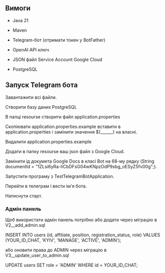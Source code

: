 ## Вимоги

- Java 21

- Maven

- Telegram-бот (отримати токен у BotFather)

- OpenAI API ключ

- JSON файл Service Account Google Cloud

- PostgreSQL

## Запуск Telegram бота

Завантажити всі файли. 

Створити базу даних PostgreSQL

В папці resourse створити файл application.properties 

Cкопіювати application.properties.example вставити в application.properties і замінити значення ${______} на власні. 

Видалити application.properties.example

Додати в папку resourse ваш json файл з Google Cloud. 

Замінити ід докумета Google Docs в класі Bot на 68-му рядку (String documentId = "1ZLsi6yRa-IiCbDFsG04wKNpzOdP9sbg_oESyZ5fv00g";). 

Запустити програму з TestTelegramBotApplication. 

Перейти в телеграм і вести ім'я бота. 

Натиснути старт.

### Адмін панель

Щоб використати адмін панель потрібно або додати через міграцію в V2__add_admin.sql 

INSERT INTO users (id, affiliate, position, registration_status, role)
VALUES (YOUR_ID_CHAT, 'KYIV', 'MANAGE', 'ACTIVE', 'ADMIN');

або оновити права до ADMIN через міграцію в V3__update_user_to_admin.sql

UPDATE users
SET role = 'ADMIN'
WHERE id = YOUR_ID_CHAT;

